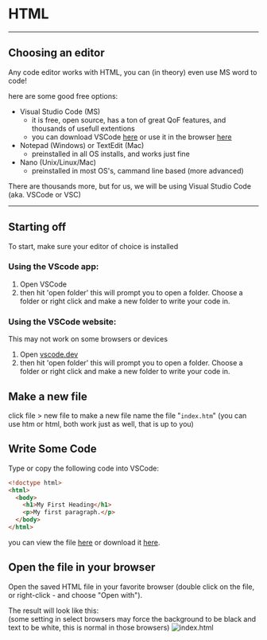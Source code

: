 # HTML

---

## Choosing an editor

Any code editor works with HTML, you can (in theory) even use MS word to code!

here are some good free options:

- Visual Studio Code (MS)
  - it is free, open source, has a ton of great QoF features, and thousands of usefull extentions
  - you can download VSCode [here](https://code.visualstudio.com/) or use it in the browser [here](http://vscode.dev)
- Notepad (Windows) or TextEdit (Mac)
  - preinstalled in all OS installs, and works just fine
- Nano (Unix/Linux/Mac)
  - preinstalled in most OS's, cammand line based (more advanced)

There are thousands more, but for us, we will be using Visual Studio Code (aka. VSCode or VSC)

---

## Starting off

To start, make sure your editor of choice is installed

### Using the VScode app:

1. Open VSCode
2. then hit 'open folder' this will prompt you to open a folder. Choose a folder or right click and make a new folder to write your code in.

### Using the VSCode website:

This may not work on some browsers or devices

1. Open [vscode.dev](http://vscode.dev)
2. then hit 'open folder' this will prompt you to open a folder. Choose a folder or right click and make a new folder to write your code in.

## Make a new file

click file > new file to make a new file name the file "`index.htm`" (you can use htm or html, both work just as well, that is up to you)

## Write Some Code

Type or copy the following code into VSCode:

```html
<!doctype html>
<html>
  <body>
    <h1>My First Heading</h1>
    <p>My first paragraph.</p>
  </body>
</html>
```

you can view the file [here](https://vscode.dev/github/Dragon-Forge-NEXUS/website-monorepo/blob/main/code/public/examples/html/editor/index.html) or download it <a href="/examples/html/editors/index.html" download="index.html">here</a>.

## Open the file in your browser

Open the saved HTML file in your favorite browser (double click on the file, or right-click - and choose "Open with").

The result will look like this:  
(some setting in select browsers may force the background to be black and text to be white, this is normal in those browsers)
![index.html](/imgs/html/editors/final_image.png)
